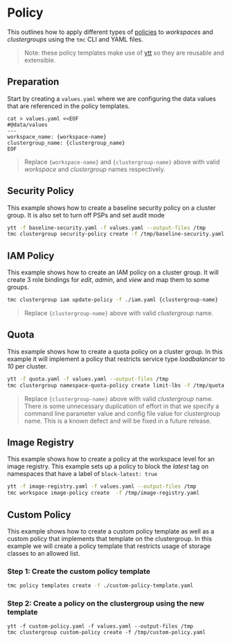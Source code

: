 # Policy

This outlines how to apply different types of [policies](https://docs.vmware.com/en/VMware-Tanzu-Mission-Control/services/tanzumc-concepts/GUID-847414C9-EF54-44E5-BA62-C4895160CE1D.html) to _workspaces_ and _clustergroups_ using the `tmc` CLI and YAML files.

> Note: these policy templates make use of [ytt](https://carvel.dev/ytt/) so they are reusable and extensible.

## Preparation

Start by creating a `values.yaml` where we are configuring the data values that are referenced in the policy templates.

```
cat > values.yaml <<EOF
#@data/values
---
workspace_name: {workspace-name}
clustergroup_name: {clustergroup_name}
EOF
```
> Replace `{workspace-name}` and `{clustergroup-name}` above with valid _workspace_ and _clustergroup_ names respectively.

## Security Policy

This example shows how to create a baseline security policy on a cluster group. It is also set to turn off PSPs and set audit mode


```bash
ytt -f baseline-security.yaml -f values.yaml --output-files /tmp
tmc clustergroup security-policy create -f /tmp/baseline-security.yaml
```

## IAM Policy

This example shows how to create an IAM policy on a cluster group. It will create 3 role bindings for _edit_, _admin_, and _view_ and map them to some groups.


```bash
tmc clustergroup iam update-policy -f ./iam.yaml {clustergroup-name}
```
> Replace `{clustergroup-name}` above with valid _clustergroup_ name.

## Quota

This example shows how to create a quota policy on a cluster group. In this example it will implement a policy that restricts service type _loadbalancer_ to _10_ per cluster.

```bash
ytt -f quota.yaml -f values.yaml --output-files /tmp
tmc clustergroup namespace-quota-policy create limit-lbs -f /tmp/quota.yaml --cluster-group-name {clustergroup-name}
```
> Replace `{clustergroup-name}` above with valid _clustergroup_ name.  There is some unnecessary duplication of effort in that we specify a command line parameter value and config file value for clustergroup name.  This is a known defect and will be fixed in a future release.


## Image Registry

This example shows how to create a policy at the workspace level for an image registry. This example sets up a policy to block the _latest_ tag on namespaces that have a label of `block-latest: true`

```bash
ytt -f image-registry.yaml -f values.yaml --output-files /tmp
tmc workspace image-policy create  -f /tmp/image-registry.yaml
```

## Custom Policy

This example shows how to create a custom policy template as well as a custom policy that implements that template on the clustergroup. In this example we will create a policy template that restricts usage of storage classes to an allowed list.

### Step 1: Create the custom policy template

```bash
tmc policy templates create -f ./custom-policy-template.yaml
```

### Step 2: Create a policy on the clustergroup using the new template

```
ytt -f custom-policy.yaml -f values.yaml --output-files /tmp
tmc clustergroup custom-policy create -f /tmp/custom-policy.yaml
```